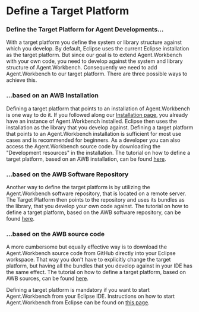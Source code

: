 # Define a Target Platform

### Define the Target Platform for Agent Developments...

With a target platform you define the system or library structure against which you develop. By default, Eclipse uses the current Eclipse installation as the target platform. But since our goal is to extend Agent.Workbench with your own code, you need to develop against the system and library structure of Agent.Workbench. Consequently we need to add Agent.Workbench to our target platform. There are three possible ways to achieve this.

### ...based on an AWB Installation

Defining a target platform that points to an installation of Agent.Workbench is one way to do it. If you followed along our [Installation page](../installations.md), you already have an instance of Agent.Workbench installed. Eclipse then uses the installation as the library that you develop against. Defining a target platform that points to an Agent.Workbench installation is sufficient for most use cases and is recommended for beginners. As a developer you can also access the Agent.Workbench source code by downloading the "Development resources" in the installation. The tutorial on how to define a target platform, based on an AWB installation, can be found [here](target-platform-based-on-awb-installation.md).

### ...based on the AWB Software Repository

Another way to define the target platform is by utilizing the Agent.Workbench software repository, that is located on a remote server. The Target Platform then points to the repository and uses its bundles as the library, that you develop your own code against. The tutorial on how to define a target platform, based on the AWB software repository, can be found [here](getting-started-as-an-awb-developer.md).

### ...based on the AWB source code

A more cumbersome but equally effective way is to download the Agent.Workbench source code from GitHub directly into your Eclipse workspace. That way you don't have to explicitly change the target platform, but having all the bundles that you develop against in your IDE has the same effect. The tutorial on how to define a target platform, based on AWB sources, can be found [here](getting-started-as-an-awb-developer.md).

Defining a target platform is mandatory if you want to start Agent.Workbench from your Eclipse IDE. Instructions on how to start Agent.Workbench from Eclipse can be found on [this page](../starting-awb-from-eclipse.md).


